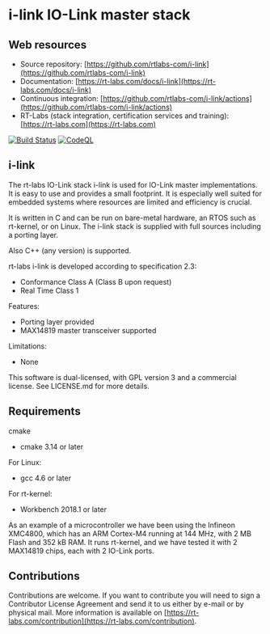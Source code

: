 i-link IO-Link master stack
===========================

Web resources
-------------

* Source repository: [https://github.com/rtlabs-com/i-link](https://github.com/rtlabs-com/i-link)
* Documentation: [https://rt-labs.com/docs/i-link](https://rt-labs.com/docs/i-link)
* Continuous integration: [https://github.com/rtlabs-com/i-link/actions](https://github.com/rtlabs-com/i-link/actions)
* RT-Labs (stack integration, certification services and training): [https://rt-labs.com](https://rt-labs.com)

[![Build Status](https://github.com/rtlabs-com/i-link/workflows/Build/badge.svg?branch=master)](https://github.com/rtlabs-com/i-link/actions?workflow=Build)
[![CodeQL](https://github.com/rtlabs-com/i-link/workflows/CodeQL/badge.svg?branch=master)](https://github.com/rtlabs-com/i-link/actions?workflow=CodeQL)

i-link
-----
The rt-labs IO-Link stack i-link is used for IO-Link master implementations. 
It is easy to use and provides a small footprint. 
It is especially well suited for embedded systems where resources are limited and efficiency is crucial.

It is written in C and can be run on bare-metal hardware, an RTOS such as rt-kernel, or on Linux. 
The i-link stack is supplied with full sources including a porting layer.

Also C++ (any version) is supported.

rt-labs i-link is developed according to specification 2.3:

 * Conformance Class A (Class B upon request)
 * Real Time Class 1

Features:

 * Porting layer provided
 * MAX14819 master transceiver supported

Limitations:

 * None

This software is dual-licensed, with GPL version 3 and a commercial license.
See LICENSE.md for more details.

Requirements
------------
cmake

* cmake 3.14 or later

For Linux:

* gcc 4.6 or later

For rt-kernel:

* Workbench 2018.1 or later

As an example of a microcontroller we have been using the Infineon XMC4800,
which has an ARM Cortex-M4 running at 144 MHz, with 2 MB Flash and 352 kB RAM.
It runs rt-kernel, and we have tested it with 2 MAX14819 chips, each with 2 IO-Link ports. 

Contributions
--------------
Contributions are welcome. If you want to contribute you will need to
sign a Contributor License Agreement and send it to us either by
e-mail or by physical mail. More information is available
on [https://rt-labs.com/contribution](https://rt-labs.com/contribution).
